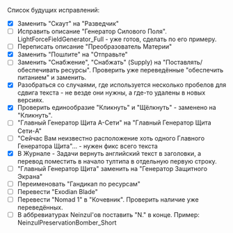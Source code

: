 Список будущих исправлений:
- [x] Заменить "Скаут" на "Разведчик"
- [ ] Исправить описание "Генератор Силового Поля". LightForceFieldGenerator_Full - уже готов, сделать по его примеру.
- [ ] Переписать описание "Преобразователь Материи"
- [x] Заменить "Пошлите" на "Отправьте"
- [ ] Заменить "Снабжение", "Снабжать" (Supply) на "Поставлять/обеспечивать ресурсы". Проверить уже переведённые "обеспечить питанием" и заменить.
- [x] Разобраться со случаями, где используется несколько пробелов для сдвига текста - не везде они нужны, а где-то удалены в новых версиях.
- [x] Проверить единообразие "Кликнуть" и "Щёлкнуть" - заменено на "Кликнуть".
- [ ] "Главный Генератор Щита A-Сети" на "Главный Генератор Щита Сети-A"
- [ ] "Сейчас Вам неизвестно расположение хоть одного Главного Генератора Щита"... - нужен фикс всего текста
- [x] В Журнале - Задачи вернуть английский текст в заголовки, а перевод поместить в начало тултипа в отдельную первую строку.
- [ ] "Главный Генератор Щита" заменить на "Генератор Защитного Экрана"
- [ ] Переименовать "Гандикап по ресурсам"
- [ ] Перевести "Exodian Blade"
- [ ] Перевести "Nomad 1" в "Кочевник". Проверить наличие уже переведённых.
- [ ] В аббревиатурах Neinzul'ов поставить "N." в конце. Пример: NeinzulPreservationBomber_Short
